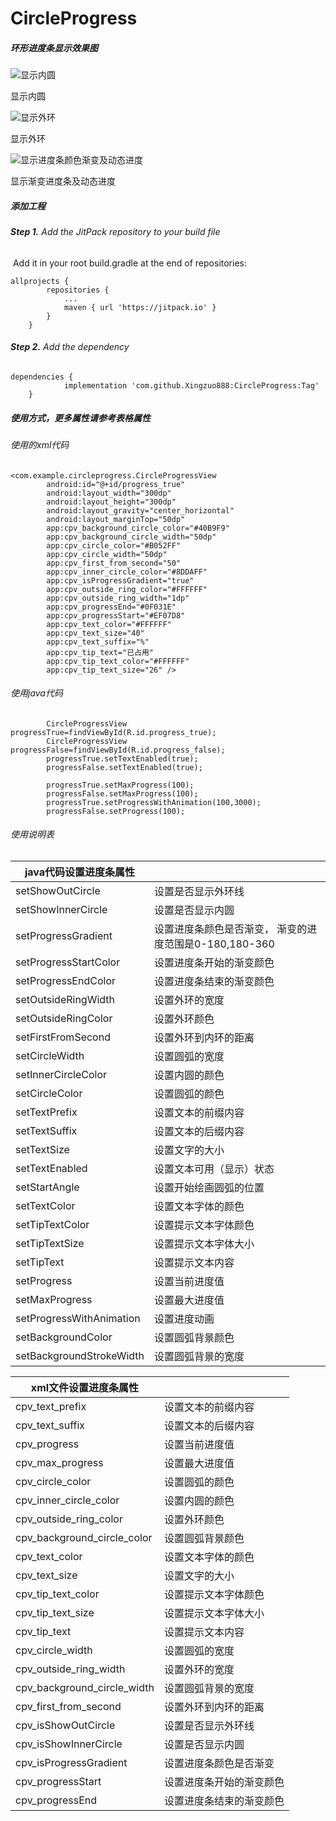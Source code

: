 # CircleProgress
##### 环形进度条显示效果图

![显示内圆](https://github.com/Xingzuo888/CircleProgress/tree/master/image/inner_circle.png)

显示内圆



![显示外环](https://github.com/Xingzuo888/CircleProgress/tree/master/image/out_ring.png)



显示外环



![显示进度条颜色渐变及动态进度](https://github.com/Xingzuo888/CircleProgress/tree/master/image/progress_gradient.gif)



显示渐变进度条及动态进度





##### 添加工程

###### **Step 1.** Add the JitPack repository to your build file 

​	Add it in your root build.gradle at the end of repositories:

```
allprojects {
		repositories {
			...
			maven { url 'https://jitpack.io' }
		}
	}
```



###### **Step 2.** Add the dependency

```
dependencies {
	        implementation 'com.github.Xingzuo888:CircleProgress:Tag'
	}
```



##### 使用方式，更多属性请参考表格属性



###### 使用的xml代码

```
<com.example.circleprogress.CircleProgressView
        android:id="@+id/progress_true"
        android:layout_width="300dp"
        android:layout_height="300dp"
        android:layout_gravity="center_horizontal"
        android:layout_marginTop="50dp"
        app:cpv_background_circle_color="#40B9F9"
        app:cpv_background_circle_width="50dp"
        app:cpv_circle_color="#B052FF"
        app:cpv_circle_width="50dp"
        app:cpv_first_from_second="50"
        app:cpv_inner_circle_color="#8DDAFF"
        app:cpv_isProgressGradient="true"
        app:cpv_outside_ring_color="#FFFFFF"
        app:cpv_outside_ring_width="1dp"
        app:cpv_progressEnd="#0F031E"
        app:cpv_progressStart="#EF07D8"
        app:cpv_text_color="#FFFFFF"
        app:cpv_text_size="40"
        app:cpv_text_suffix="%"
        app:cpv_tip_text="已占用"
        app:cpv_tip_text_color="#FFFFFF"
        app:cpv_tip_text_size="26" />
```



###### 使用java代码

```
		CircleProgressView progressTrue=findViewById(R.id.progress_true);
        CircleProgressView progressFalse=findViewById(R.id.progress_false);
        progressTrue.setTextEnabled(true);
        progressFalse.setTextEnabled(true);

        progressTrue.setMaxProgress(100);
        progressFalse.setMaxProgress(100);
        progressTrue.setProgressWithAnimation(100,3000);
        progressFalse.setProgress(100);
```









###### 使用说明表

| java代码设置进度条属性   |                                                        |
| ------------------------ | ------------------------------------------------------ |
| setShowOutCircle         | 设置是否显示外环线                                     |
| setShowInnerCircle       | 设置是否显示内圆                                       |
| setProgressGradient      | 设置进度条颜色是否渐变， 渐变的进度范围是0-180,180-360 |
| setProgressStartColor    | 设置进度条开始的渐变颜色                               |
| setProgressEndColor      | 设置进度条结束的渐变颜色                               |
| setOutsideRingWidth      | 设置外环的宽度                                         |
| setOutsideRingColor      | 设置外环颜色                                           |
| setFirstFromSecond       | 设置外环到内环的距离                                   |
| setCircleWidth           | 设置圆弧的宽度                                         |
| setInnerCircleColor      | 设置内圆的颜色                                         |
| setCircleColor           | 设置圆弧的颜色                                         |
| setTextPrefix            | 设置文本的前缀内容                                     |
| setTextSuffix            | 设置文本的后缀内容                                     |
| setTextSize              | 设置文字的大小                                         |
| setTextEnabled           | 设置文本可用（显示）状态                               |
| setStartAngle            | 设置开始绘画圆弧的位置                                 |
| setTextColor             | 设置文本字体的颜色                                     |
| setTipTextColor          | 设置提示文本字体颜色                                   |
| setTipTextSize           | 设置提示文本字体大小                                   |
| setTipText               | 设置提示文本内容                                       |
| setProgress              | 设置当前进度值                                         |
| setMaxProgress           | 设置最大进度值                                         |
| setProgressWithAnimation | 设置进度动画                                           |
| setBackgroundColor       | 设置圆弧背景颜色                                       |
| setBackgroundStrokeWidth | 设置圆弧背景的宽度                                     |



| xml文件设置进度条属性       |                          |
| --------------------------- | ------------------------ |
| cpv_text_prefix             | 设置文本的前缀内容       |
| cpv_text_suffix             | 设置文本的后缀内容       |
| cpv_progress                | 设置当前进度值           |
| cpv_max_progress            | 设置最大进度值           |
| cpv_circle_color            | 设置圆弧的颜色           |
| cpv_inner_circle_color      | 设置内圆的颜色           |
| cpv_outside_ring_color      | 设置外环颜色             |
| cpv_background_circle_color | 设置圆弧背景颜色         |
| cpv_text_color              | 设置文本字体的颜色       |
| cpv_text_size               | 设置文字的大小           |
| cpv_tip_text_color          | 设置提示文本字体颜色     |
| cpv_tip_text_size           | 设置提示文本字体大小     |
| cpv_tip_text                | 设置提示文本内容         |
| cpv_circle_width            | 设置圆弧的宽度           |
| cpv_outside_ring_width      | 设置外环的宽度           |
| cpv_background_circle_width | 设置圆弧背景的宽度       |
| cpv_first_from_second       | 设置外环到内环的距离     |
| cpv_isShowOutCircle         | 设置是否显示外环线       |
| cpv_isShowInnerCircle       | 设置是否显示内圆         |
| cpv_isProgressGradient      | 设置进度条颜色是否渐变   |
| cpv_progressStart           | 设置进度条开始的渐变颜色 |
| cpv_progressEnd             | 设置进度条结束的渐变颜色 |

